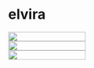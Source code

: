 # elvira

<a href="https://www.glitter-graphics.com"><img src="http://dl6.glitter-graphics.net/pub/1207/1207906t5ef8adzuh.gif" width=158 height=19 border=0></a><br><a href="https://www.glitter-graphics.com"><img src="http://dl6.glitter-graphics.net/pub/1207/1207906t5ef8adzuh.gif" width=158 height=19 border=0></a><br><a href="https://www.glitter-graphics.com"><img src="http://dl6.glitter-graphics.net/pub/1207/1207906t5ef8adzuh.gif" width=158 height=19 border=0></a><br>
